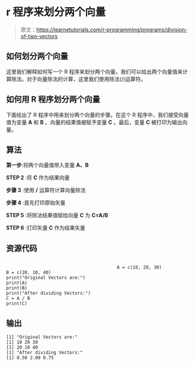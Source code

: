 # r 程序来划分两个向量

> 原文：<https://learnetutorials.com/r-programming/programs/division-of-two-vectors>

## 如何划分两个向量

这里我们解释如何写一个 R 程序来划分两个向量。我们可以给出两个向量值来计算除法。对于向量除法的计算，这里我们使用除法(/)运算符。

## 如何用 R 程序划分两个向量

下面给出了 R 程序中用来划分两个向量的步骤。在这个 R 程序中，我们接受向量值为变量 **A** 和 **B** 。向量的结果值被赋予变量 **C** 。最后，变量 **C** 被打印为输出向量。

## 算法

**第一步**:将两个向量值带入变量 **A、B**

**STEP 2** :将 **C** 作为结果向量

**步骤 3** :使用 **/** 运算符计算向量除法

**步骤 4** :首先打印原始矢量

**STEP 5** :将除法结果值赋给向量 **C** 为 **C=A/B**

**STEP 6** :打印矢量 **C** 作为结果矢量

## 资源代码

```

                                          A = c(10, 20, 30)
B = c(20, 10, 40)
print("Original Vectors are:")
print(A)
print(B)
print("After dividing Vectors:")
C = A / B
print(C) 

```

## 输出

```
[1] "Original Vectors are:"
[1] 10 20 30
[1] 20 10 40
[1] "After dividing Vectors:"
[1] 0.50 2.00 0.75 
```